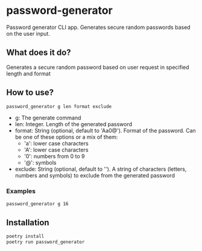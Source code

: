# password-generator

Password generator CLI app. Generates secure random passwords based on the user input.

## What does it do?

Generates a secure random password based on user request in specified length and format

## How to use?

```bash
password_generator g len format exclude
```

- g: The generate command
- len: Integer. Length of the generated password
- format: String (optional, default to 'Aa0@'). Format of the password. Can be one of these options or a mix of them:
  - 'a': lower case characters
  - 'A': lower case characters
  - '0': numbers from 0 to 9
  - '@': symbols
- exclude: String (optional, default to ''). A string of characters (letters, numbers and symbols) to exclude from the generated password

### Examples

```bash
password_generator g 16

```

## Installation

```bash
poetry install
poetry run password_generator
```
